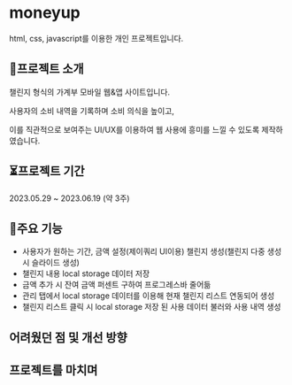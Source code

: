 # moneyup
html, css, javascript를 이용한 개인 프로젝트입니다.

## 🔎프로젝트 소개
챌린지 형식의 가계부 모바일 웹&앱 사이트입니다.

사용자의 소비 내역을 기록하며 소비 의식을 높이고,

이를 직관적으로 보여주는 UI/UX를 이용하여 웹 사용에 흥미를 느낄 수 있도록 제작하였습니다.


## ⏳프로젝트 기간
2023.05.29 ~ 2023.06.19 (약 3주)

## 🚩주요 기능
* 사용자가 원하는 기간, 금액 설정(제이쿼리 UI이용) 챌린지 생성(챌린지 다중 생성 시 슬라이드 생성)
* 챌린지 내용 local storage 데이터 저장
* 금액 추가 시 잔여 금액 퍼센트 구하여 프로그레스바 줄어듦
* 관리 탭에서 local storage 데이터를 이용해 현재 챌린지 리스트 연동되어 생성
* 챌린지 리스트 클릭 시 local storage 저장 된 사용 데이터 불러와 사용 내역 생성

## 어려웠던 점 및 개선 방향

## 프로젝트를 마치며
